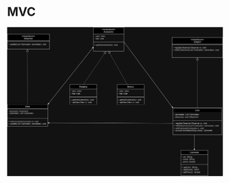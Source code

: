 # MVC
![Diagrama de ClassesMVC](https://github.com/CarlosKB/bertoti/blob/main/Engenharia%20III/MVC/MVCImages/MVCDiagramaDrawio.png)

